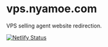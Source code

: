 # vps.nyamoe.com

VPS selling agent website redirection.

[![Netlify Status](https://api.netlify.com/api/v1/badges/c601b999-fc10-4034-ba25-4f01fa44ac9c/deploy-status)](https://app.netlify.com/sites/nyamoe-vps/deploys)